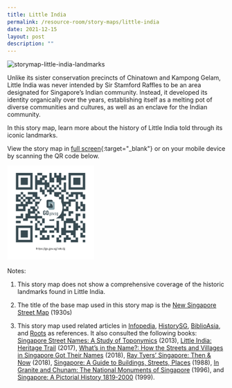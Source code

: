 ```yaml
---
title: Little India
permalink: /resource-room/story-maps/little-india
date: 2021-12-15
layout: post
description: ""
---
```


<img src="/images/storymap-image-little-india-landmarks.PNG" alt="storymap-little-india-landmarks"/>

Unlike its sister conservation precincts of Chinatown and Kampong Gelam, Little India was never intended by Sir Stamford Raffles to be an area designated for Singapore’s Indian community. Instead, it developed its identity organically over the years, establishing itself as a melting pot of diverse communities and cultures, as well as an enclave for the Indian community.

In this story map, learn more about the history of Little India told through its iconic landmarks.

View the story map in [full screen](https://nlb.geoicon.com/spatialdiscovery/storymaps/little-india-landmarks/index.html){:target="_blank"} or on your mobile device by scanning the QR code below.

<img src="/images/qr-code-storymap-little-india-landmarks.jpg" alt="qr-code-storymap-little-india-landmarks" style="width:200px;" />


Notes:
1. This story map does not show a comprehensive coverage of the historic landmarks found in Little India.

2. The title of the base map used in this story map is the [New Singapore Street Map](https://www.nas.gov.sg/archivesonline/maps_building_plans/record-details/f7db6648-115c-11e3-83d5-0050568939ad) (1930s)

3. This story map used related articles in [Infopedia](https://eresources.nlb.gov.sg/infopedia/), [HistorySG](http://eresources.nlb.gov.sg/history), [BiblioAsia](https://www.nlb.gov.sg/Browse/BiblioAsia.aspx), and [Roots](https://www.roots.sg/) as references. It also consulted the following books: [Singapore Street Names: A Study of Toponymics](https://eservice.nlb.gov.sg/item_holding.aspx?bid=200123850) (2013), [Little India: Heritage Trail](https://eservice.nlb.gov.sg/item_holding.aspx?bid=202919340) (2017), [What’s in the Name?: How the Streets and Villages in Singapore Got Their Names](https://eservice.nlb.gov.sg/item_holding.aspx?bid=202924449) (2018), [Ray Tyers’ Singapore: Then & Now](https://eservice.nlb.gov.sg/item_holding.aspx?bid=203784837) (2018), [Singapore: A Guide to Buildings, Streets, Places](http://eservice.nlb.gov.sg/item_holding.aspx?bid=4712298) (1988), [In Granite and Chunam: The National Monuments of Singapore](http://eservice.nlb.gov.sg/item_holding_s.aspx?bid=7919754) (1996), and [Singapore: A Pictorial History 1819-2000](http://eservice.nlb.gov.sg/item_holding.aspx?bid=9651676) (1999).